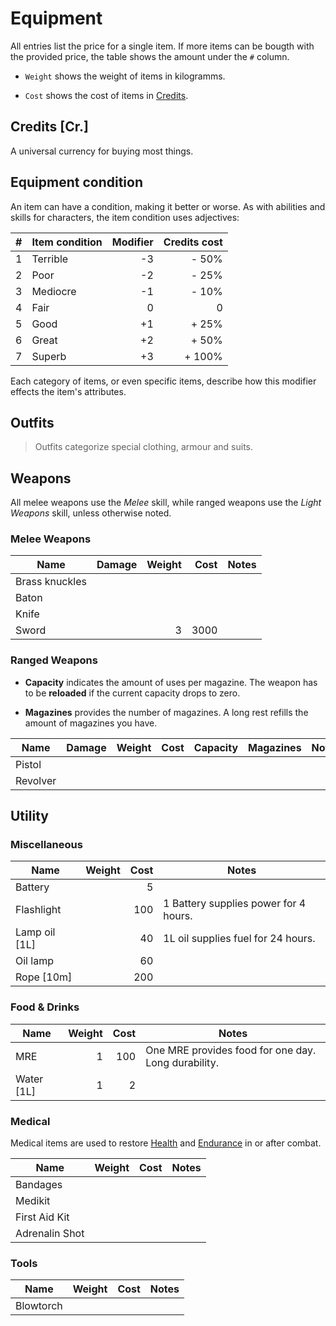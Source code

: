 # Equipment

<!-- Economy: Use real-life worth for items, multiply by 10 and round to nearest integer. -->

All entries list the price for a single item. If more items can be bougth with
the provided price, the table shows the amount under the `#` column.

* `Weight` shows the weight of items in kilogramms.

* `Cost` shows the cost of items in [Credits](#credits).

## Credits [Cr.]

A universal currency for buying most things.

## Equipment condition

An item can have a condition, making it better or worse. As with abilities and
skills for characters, the item condition uses adjectives:

|    # | Item condition | Modifier | Credits cost |
|-----:|----------------|---------:|-------------:|
|    1 | Terrible       |       -3 |        - 50% |
|    2 | Poor           |       -2 |        - 25% |
|    3 | Mediocre       |       -1 |        - 10% |
|    4 | Fair           |        0 |            0 |
|    5 | Good           |       +1 |        + 25% |
|    6 | Great          |       +2 |        + 50% |
|    7 | Superb         |       +3 |       + 100% |

Each category of items, or even specific items, describe how this modifier
effects the item's attributes.

## Outfits

> Outfits categorize special clothing, armour and suits.

## Weapons

All melee weapons use the *Melee* skill, while ranged weapons use the *Light
Weapons* skill, unless otherwise noted.

### Melee Weapons

| Name           | Damage | Weight | Cost | Notes |
|----------------|-------:|-------:|-----:|-------|
| Brass knuckles |        |        |      |       |
| Baton          |        |        |      |       |
| Knife          |        |        |      |       |
| Sword          |        |      3 | 3000 |       |

### Ranged Weapons

* **Capacity** indicates the amount of uses per magazine. The weapon has to be
  **reloaded** if the current capacity drops to zero.

* **Magazines** provides the number of magazines. A long rest refills the amount
  of magazines you have.

| Name     | Damage | Weight | Cost | Capacity | Magazines | Notes |
|----------|-------:|-------:|-----:|---------:|----------:|-------|
| Pistol   |        |        |      |          |           |       |
| Revolver |        |        |      |          |           |       |

## Utility

### Miscellaneous

| Name          | Weight | Cost | Notes                                 |
|---------------|-------:|-----:|---------------------------------------|
| Battery       |        |    5 |                                       |
| Flashlight    |        |  100 | 1 Battery supplies power for 4 hours. |
| Lamp oil [1L] |        |   40 | 1L oil supplies fuel for 24 hours.    |
| Oil lamp      |        |   60 |                                       |
| Rope [10m]    |        |  200 |                                       |

### Food & Drinks

| Name       | Weight | Cost | Notes                                               |
|------------|-------:|-----:|-----------------------------------------------------|
| MRE        |      1 |  100 | One MRE provides food for one day. Long durability. |
| Water [1L] |      1 |    2 |                                                     |

### Medical

Medical items are used to restore [Health](/character#health) and
[Endurance](/character#endurance) in or after combat.

| Name           | Weight | Cost | Notes |
|----------------|-------:|-----:|-------|
| Bandages       |        |      |       |
| Medikit        |        |      |       |
| First Aid Kit  |        |      |       |
| Adrenalin Shot |        |      |       |

### Tools

| Name      | Weight | Cost | Notes |
|-----------|-------:|-----:|-------|
| Blowtorch |        |      |       |
